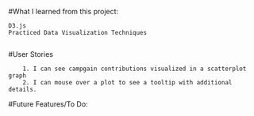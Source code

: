 #What I learned from this project:
 ```
D3.js
Practiced Data Visualization Techniques 

 
```
#User Stories
```
	1. I can see campgain contributions visualized in a scatterplot graph
	2. I can mouse over a plot to see a tooltip with additional details.
```

#Future Features/To Do: 
  ```
  ```